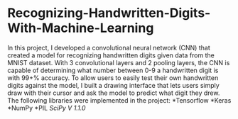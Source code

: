 # Recognizing-Handwritten-Digits-With-Machine-Learning
In this project, I developed a convolutional neural network (CNN) that created a model for recognizing handwritten digits given data from the MNIST dataset. With 3 convolutional layers and 2 pooling layers, the CNN is capable of determining what number between 0-9 a handwritten digit is with 99+% accuracy. To allow users to easily test their own handwritten digits against the model, I built a drawing interface that lets users simply draw with their cursor and ask the model to predict what digit they drew. The following libraries were implemented in the project: 
*Tensorflow
*Keras
*NumPy
*PIL
*SciPy V 1.1.0*

